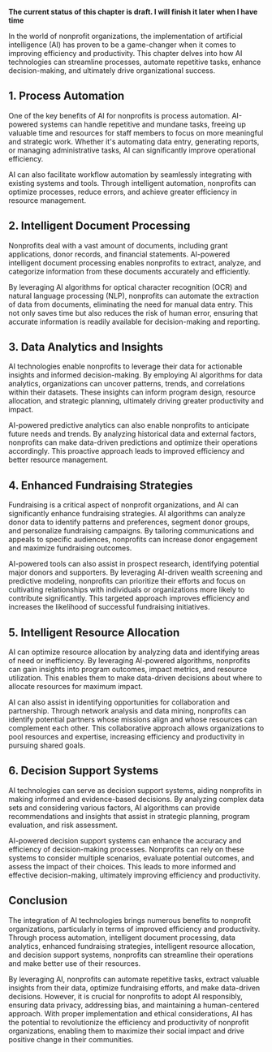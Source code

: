 **The current status of this chapter is draft. I will finish it later when I have time**

In the world of nonprofit organizations, the implementation of artificial intelligence (AI) has proven to be a game-changer when it comes to improving efficiency and productivity. This chapter delves into how AI technologies can streamline processes, automate repetitive tasks, enhance decision-making, and ultimately drive organizational success.

**1. Process Automation**
-------------------------

One of the key benefits of AI for nonprofits is process automation. AI-powered systems can handle repetitive and mundane tasks, freeing up valuable time and resources for staff members to focus on more meaningful and strategic work. Whether it's automating data entry, generating reports, or managing administrative tasks, AI can significantly improve operational efficiency.

AI can also facilitate workflow automation by seamlessly integrating with existing systems and tools. Through intelligent automation, nonprofits can optimize processes, reduce errors, and achieve greater efficiency in resource management.

**2. Intelligent Document Processing**
--------------------------------------

Nonprofits deal with a vast amount of documents, including grant applications, donor records, and financial statements. AI-powered intelligent document processing enables nonprofits to extract, analyze, and categorize information from these documents accurately and efficiently.

By leveraging AI algorithms for optical character recognition (OCR) and natural language processing (NLP), nonprofits can automate the extraction of data from documents, eliminating the need for manual data entry. This not only saves time but also reduces the risk of human error, ensuring that accurate information is readily available for decision-making and reporting.

**3. Data Analytics and Insights**
----------------------------------

AI technologies enable nonprofits to leverage their data for actionable insights and informed decision-making. By employing AI algorithms for data analytics, organizations can uncover patterns, trends, and correlations within their datasets. These insights can inform program design, resource allocation, and strategic planning, ultimately driving greater productivity and impact.

AI-powered predictive analytics can also enable nonprofits to anticipate future needs and trends. By analyzing historical data and external factors, nonprofits can make data-driven predictions and optimize their operations accordingly. This proactive approach leads to improved efficiency and better resource management.

**4. Enhanced Fundraising Strategies**
--------------------------------------

Fundraising is a critical aspect of nonprofit organizations, and AI can significantly enhance fundraising strategies. AI algorithms can analyze donor data to identify patterns and preferences, segment donor groups, and personalize fundraising campaigns. By tailoring communications and appeals to specific audiences, nonprofits can increase donor engagement and maximize fundraising outcomes.

AI-powered tools can also assist in prospect research, identifying potential major donors and supporters. By leveraging AI-driven wealth screening and predictive modeling, nonprofits can prioritize their efforts and focus on cultivating relationships with individuals or organizations more likely to contribute significantly. This targeted approach improves efficiency and increases the likelihood of successful fundraising initiatives.

**5. Intelligent Resource Allocation**
--------------------------------------

AI can optimize resource allocation by analyzing data and identifying areas of need or inefficiency. By leveraging AI-powered algorithms, nonprofits can gain insights into program outcomes, impact metrics, and resource utilization. This enables them to make data-driven decisions about where to allocate resources for maximum impact.

AI can also assist in identifying opportunities for collaboration and partnership. Through network analysis and data mining, nonprofits can identify potential partners whose missions align and whose resources can complement each other. This collaborative approach allows organizations to pool resources and expertise, increasing efficiency and productivity in pursuing shared goals.

**6. Decision Support Systems**
-------------------------------

AI technologies can serve as decision support systems, aiding nonprofits in making informed and evidence-based decisions. By analyzing complex data sets and considering various factors, AI algorithms can provide recommendations and insights that assist in strategic planning, program evaluation, and risk assessment.

AI-powered decision support systems can enhance the accuracy and efficiency of decision-making processes. Nonprofits can rely on these systems to consider multiple scenarios, evaluate potential outcomes, and assess the impact of their choices. This leads to more informed and effective decision-making, ultimately improving efficiency and productivity.

**Conclusion**
--------------

The integration of AI technologies brings numerous benefits to nonprofit organizations, particularly in terms of improved efficiency and productivity. Through process automation, intelligent document processing, data analytics, enhanced fundraising strategies, intelligent resource allocation, and decision support systems, nonprofits can streamline their operations and make better use of their resources.

By leveraging AI, nonprofits can automate repetitive tasks, extract valuable insights from their data, optimize fundraising efforts, and make data-driven decisions. However, it is crucial for nonprofits to adopt AI responsibly, ensuring data privacy, addressing bias, and maintaining a human-centered approach. With proper implementation and ethical considerations, AI has the potential to revolutionize the efficiency and productivity of nonprofit organizations, enabling them to maximize their social impact and drive positive change in their communities.
